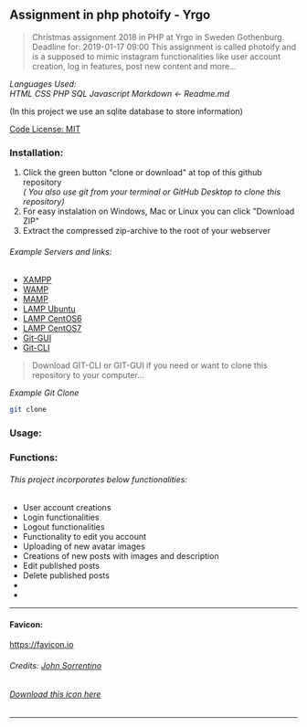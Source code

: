 ## Assignment in php photoify - Yrgo

> Christmas assignment 2018 in PHP at Yrgo in Sweden Gothenburg. Deadline for: 2019-01-17 09:00 
This assignment is called photoify and is a supposed to mimic instagram functionalities like user account creation, log in features, post new content and more...

_Languages Used:_ <br/>
_HTML CSS PHP SQL Javascript Markdown <- Readme.md_

(In this project we use an sqlite database to store information)

[Code License: MIT](https://choosealicense.com/licenses/mit/)

### Installation:

1. Click the green button "clone or download" at top of this github repository <br/>
*( You also use git from your terminal or GitHub Desktop to clone this repository)*
2. For easy instalation on Windows, Mac or Linux you can click "Download ZIP"
3. Extract the compressed zip-archive to the root of your webserver

###### Example Servers and links:
- [XAMPP](https://www.apachefriends.org/index.html "Download XAMPP for Windows Linux Mac") 
- [WAMP](https://bitnami.com/stack/wamp/installer "Download WAMP for Windows Mac Linux")
- [MAMP](https://www.mamp.info/en/downloads "Download MAMP for Mac Windows")
- [LAMP Ubuntu](https://www.digitalocean.com/community/tutorials/how-to-install-linux-apache-mysql-php-lamp-stack-ubuntu-18-04 "Install LAMP on Ubuntu Linux")
- [LAMP CentOS6](https://www.digitalocean.com/community/tutorials/how-to-install-linux-apache-mysql-php-lamp-stack-on-centos-6 "Install LAMP on CentOS6 Linux")
- [LAMP CentOS7](https://www.digitalocean.com/community/tutorials/how-to-install-linux-apache-mysql-php-lamp-stack-on-centos-7 "Install LAMP on CentOS7 Linux")
- [Git-GUI](https://desktop.github.com/ "Downloads for Mac Windows")
- [Git-CLI](https://git-scm.com/downloads "Downloads for Mac Windows Linux/Unix")

> Download GIT-CLI or GIT-GUI if you need or want to clone this repository to your computer...

*Example Git Clone*
```bash
git clone 
```

### Usage:

### Functions:

###### This project incorporates below functionalities:
* User account creations
* Login functionalities
* Logout functionalities
* Functionality to edit you account
* Uploading of new avatar images
* Creations of new posts with images and description
* Edit published posts
* Delete published posts
* 
* 

---

#### Favicon:
https://favicon.io

###### Credits: [John Sorrentino](https://twitter.com/johnsorrentino "John Sorrentino Twitter profile")

###### [Download this icon here](https://favicon.io/emoji-favicons/busts-in-silhouette/)

---
